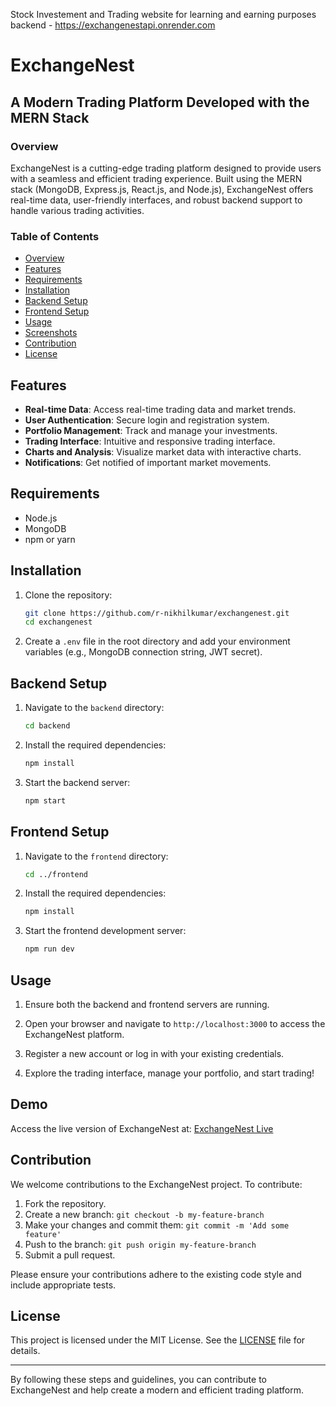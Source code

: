 Stock Investement and Trading website for learning and earning purposes
backend - https://exchangenestapi.onrender.com


# ExchangeNest

## A Modern Trading Platform Developed with the MERN Stack

### Overview

ExchangeNest is a cutting-edge trading platform designed to provide users with a seamless and efficient trading experience. Built using the MERN stack (MongoDB, Express.js, React.js, and Node.js), ExchangeNest offers real-time data, user-friendly interfaces, and robust backend support to handle various trading activities.

### Table of Contents

- [Overview](#overview)
- [Features](#features)
- [Requirements](#requirements)
- [Installation](#installation)
- [Backend Setup](#backend-setup)
- [Frontend Setup](#frontend-setup)
- [Usage](#usage)
- [Screenshots](#screenshots)
- [Contribution](#contribution)
- [License](#license)

## Features

- **Real-time Data**: Access real-time trading data and market trends.
- **User Authentication**: Secure login and registration system.
- **Portfolio Management**: Track and manage your investments.
- **Trading Interface**: Intuitive and responsive trading interface.
- **Charts and Analysis**: Visualize market data with interactive charts.
- **Notifications**: Get notified of important market movements.

## Requirements

- Node.js
- MongoDB
- npm or yarn

## Installation

1. Clone the repository:
    ```bash
    git clone https://github.com/r-nikhilkumar/exchangenest.git
    cd exchangenest
    ```

2. Create a `.env` file in the root directory and add your environment variables (e.g., MongoDB connection string, JWT secret).

## Backend Setup

1. Navigate to the `backend` directory:
    ```bash
    cd backend
    ```

2. Install the required dependencies:
    ```bash
    npm install
    ```

3. Start the backend server:
    ```bash
    npm start
    ```

## Frontend Setup

1. Navigate to the `frontend` directory:
    ```bash
    cd ../frontend
    ```

2. Install the required dependencies:
    ```bash
    npm install
    ```

3. Start the frontend development server:
    ```bash
    npm run dev
    ```

## Usage

1. Ensure both the backend and frontend servers are running.

2. Open your browser and navigate to `http://localhost:3000` to access the ExchangeNest platform.

3. Register a new account or log in with your existing credentials.

4. Explore the trading interface, manage your portfolio, and start trading!

## Demo
Access the live version of ExchangeNest at: [ExchangeNest Live](https://exchange-next.vercel.app)

## Contribution

We welcome contributions to the ExchangeNest project. To contribute:

1. Fork the repository.
2. Create a new branch: `git checkout -b my-feature-branch`
3. Make your changes and commit them: `git commit -m 'Add some feature'`
4. Push to the branch: `git push origin my-feature-branch`
5. Submit a pull request.

Please ensure your contributions adhere to the existing code style and include appropriate tests.

## License

This project is licensed under the MIT License. See the [LICENSE](LICENSE) file for details.

---

By following these steps and guidelines, you can contribute to ExchangeNest and help create a modern and efficient trading platform.
